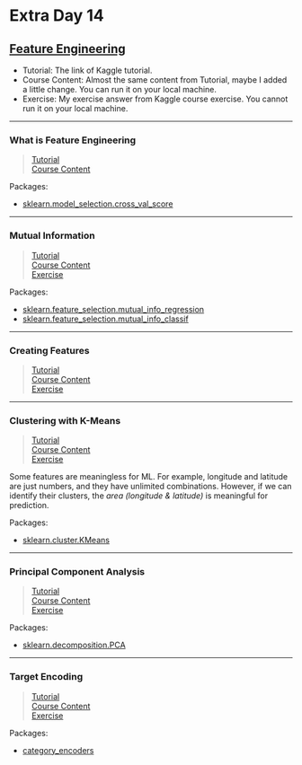 # Extra Day 14

## [Feature Engineering](https://www.kaggle.com/learn/feature-engineering)

- Tutorial: The link of Kaggle tutorial.
- Course Content: Almost the same content from Tutorial, maybe I added a little change. You can run it on your local machine.
- Exercise: My exercise answer from Kaggle course exercise. You cannot run it on your local machine.

---

### What is Feature Engineering

> [Tutorial](https://www.kaggle.com/ryanholbrook/what-is-feature-engineering)<br>
> [Course Content](concrete-baseline.ipynb)

Packages:
- [sklearn.model_selection.cross_val_score](https://scikit-learn.org/stable/modules/generated/sklearn.model_selection.cross_val_score.html)

---

### Mutual Information

> [Tutorial](https://www.kaggle.com/ryanholbrook/mutual-information)<br>
> [Course Content](automobile-mutual-information.ipynb)<br>
> [Exercise](exercise-mutual-information.ipynb)

Packages:
- [sklearn.feature_selection.mutual_info_regression](https://scikit-learn.org/stable/modules/generated/sklearn.feature_selection.mutual_info_regression.html)<br>
- [sklearn.feature_selection.mutual_info_classif](https://scikit-learn.org/stable/modules/generated/sklearn.feature_selection.mutual_info_classif.html)

---

### Creating Features

> [Tutorial](https://www.kaggle.com/ryanholbrook/creating-features)<br>
> [Course Content](creating-features.ipynb)<br>
> [Exercise](exercise-creating-features.ipynb)

---

### Clustering with K-Means

> [Tutorial](https://www.kaggle.com/ryanholbrook/clustering-with-k-means)<br>
> [Course Content](clustering-with-k-means.ipynb)<br>
> [Exercise](exercise-clustering-with-k-means.ipynb)

Some features are meaningless for ML. For example, longitude and latitude are just numbers, and they have unlimited combinations. However, if we can identify their clusters, the *area (longitude & latitude)* is meaningful for prediction.

Packages:
- [sklearn.cluster.KMeans](https://scikit-learn.org/stable/modules/generated/sklearn.cluster.KMeans.html)

---

### Principal Component Analysis

> [Tutorial](https://www.kaggle.com/ryanholbrook/principal-component-analysis)<br>
> [Course Content](principal-component-analysis.ipynb)<br>
> [Exercise](exercise-principal-component-analysis.ipynb)

Packages:
- [sklearn.decomposition.PCA](https://scikit-learn.org/stable/modules/generated/sklearn.decomposition.PCA.html)

---

### Target Encoding

> [Tutorial](https://www.kaggle.com/ryanholbrook/target-encoding)<br>
> [Course Content](target-encoding.ipynb)<br>
> [Exercise](exercise-target-encoding.ipynb)

Packages:
- [category_encoders](https://contrib.scikit-learn.org/category_encoders/)